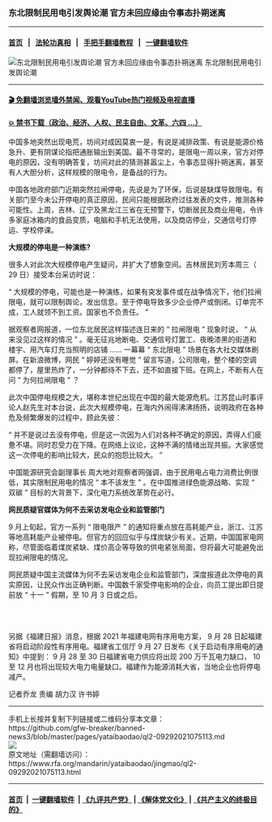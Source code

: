 ### 东北限制民用电引发舆论潮     官方未回应缘由令事态扑朔迷离
------------------------

#### [首页](https://github.com/gfw-breaker/banned-news3/blob/master/README.md) &nbsp;&nbsp;|&nbsp;&nbsp; [法轮功真相](https://github.com/begood0513/basic/blob/master/README.md)  &nbsp;&nbsp;|&nbsp;&nbsp; [手把手翻墙教程](https://github.com/gfw-breaker/guides/wiki)  &nbsp;&nbsp;|&nbsp;&nbsp; [一键翻墙软件](https://github.com/gfw-breaker/nogfw/blob/master/README.md)  



<div id="headerimg">
 <img alt="东北限制民用电引发舆论潮     官方未回应缘由令事态扑朔迷离" src="https://www.rfa.org/mandarin/yataibaodao/jingmao/ql2-09292021075113.html/@@images/e3b3bf3f-860a-4234-8fd0-c816794e5bfd.jpeg" title="东北限制民用电引发舆论潮     官方未回应缘由令事态扑朔迷离"/>
 <span class="lead_image_caption">
  东北限制民用电引发舆论潮
 </span>
 <!-- zoomattribute -->
</div>

<hr/>


#### [ 🎬  免翻墙浏览墙外禁闻、观看YouTube热门视频及电视直播](https://github.com/gfw-breaker/HelloWorld)

#### [ 💥  禁书下载（政治、经济、人权、民主自由、文革、六四 ...）](https://github.com/gfw-breaker/books/blob/master/README.md)

<div id="storytext">
 <p>
  <span style="font-weight: 400;">
   中国多地突然出现电荒，坊间对成因莫衷一是，有说是减排政策、有说是能源价格急升、更有阴谋论指把通胀输出到美国。最不寻常的，是限电一周以来，官方对停电的原因，没有明确答复，坊间对此的猜测甚嚣尘上，令事态显得扑朔迷离，甚至有人大胆分析，这样规模的限电令，是备战的行为。
  </span>
 </p>
 <p>
  <span style="font-weight: 400;">
  </span>
 </p>
 <p>
  <span style="font-weight: 400;">
   中国各地政府部门近期突然拉闸停电，先说是为了环保，后说是缺煤导致限电。有关部门至今未公开停电的真正原因，民间只能根据政府过往发表的文件，推测各种可能性。上周，吉林、辽宁及黑龙江三省在无预警下，切断居民及商业用电，令许多家庭冰箱内的食品变质，电脑和手机无法使用，以及商店停业，交通信号灯停运、学校停课。
  </span>
 </p>
 <p>
 </p>
 <p>
  <b>
   大规模的停电是一种演练?
  </b>
 </p>
 <p>
  <span style="font-weight: 400;">
  </span>
 </p>
 <p>
  <span style="font-weight: 400;">
   很多人对此次大规模停电产生疑问，并扩大了想象空间。吉林居民刘芳本周三（
  </span>
  <span style="font-weight: 400;">
   29
  </span>
  <span style="font-weight: 400;">
   日）接受本台采访时说：
  </span>
 </p>
 <p>
  <span style="font-weight: 400;">
  </span>
 </p>
 <p>
  <span style="font-weight: 400;">
   “
  </span>
  <span style="font-weight: 400;">
   大规模的停电，可能也是一种演练，如果有突发事件或在战争情况下，他们拉闸限电，就可以限制舆论，发出信息。至于停电导致多少企业停产或倒闭。订单完不成，工人就领不到工资。国家也不负责任。
  </span>
  <span style="font-weight: 400;">
   ”
  </span>
 </p>
 <p>
  <span style="font-weight: 400;">
  </span>
 </p>
 <p>
  <span style="font-weight: 400;">
   据观察者网报道，一位东北居民这样描述连日来的
  </span>
  <span style="font-weight: 400;">
   “
  </span>
  <span style="font-weight: 400;">
   拉闸限电
  </span>
  <span style="font-weight: 400;">
   ”
  </span>
  <span style="font-weight: 400;">
   现象时说，
  </span>
  <span style="font-weight: 400;">
   “
  </span>
  <span style="font-weight: 400;">
   从来没见过这样的情况
  </span>
  <span style="font-weight: 400;">
   ”
  </span>
  <span style="font-weight: 400;">
   。毫无征兆地断电、交通信号灯罢工、夜晚漆黑的街道和楼宇、用汽车灯充当照明的店铺
  </span>
  <span style="font-weight: 400;">
   ......
  </span>
  <span style="font-weight: 400;">
   一幕幕
  </span>
  <span style="font-weight: 400;">
   “
  </span>
  <span style="font-weight: 400;">
   东北限电
  </span>
  <span style="font-weight: 400;">
   ”
  </span>
  <span style="font-weight: 400;">
   场景在各大社交媒体刷屏。在新浪微博，网民
  </span>
  <span style="font-weight: 400;">
   “
  </span>
  <span style="font-weight: 400;">
   婷婷还没有睡觉
  </span>
  <span style="font-weight: 400;">
   ”
  </span>
  <span style="font-weight: 400;">
   留言写道，公司限电，整个楼的空调都停了，屋里热炸了，一分钟都待不下去，还不如直接下班。在网上，不断有人在问
  </span>
  <span style="font-weight: 400;">
   “
  </span>
  <span style="font-weight: 400;">
   为何拉闸限电
  </span>
  <span style="font-weight: 400;">
   ”
  </span>
  <span style="font-weight: 400;">
   ？
  </span>
 </p>
 <p>
  <span style="font-weight: 400;">
  </span>
 </p>
 <p>
  <span style="font-weight: 400;">
   此次中国停电规模之大，堪称本世纪出现在中国的最大能源危机。江苏昆山时事评论人赵先生对本台说，此次大规模停电，在海内外闹得沸沸扬扬，说明政府在各种危及频繁爆发的过程中，顾此失彼：
  </span>
 </p>
 <p>
  <span style="font-weight: 400;">
  </span>
 </p>
 <p>
  <span style="font-weight: 400;">
   “
  </span>
  <span style="font-weight: 400;">
   并不是说过去没有停电，但是这一次因为人们对各种不确定的原因，弄得人们疲惫不堪。同时忍受力在下降。在网络上议论，这种不满的情绪出现共振。大家感觉这一次停电的影响比较大，民众的抱怨比较大。
  </span>
  <span style="font-weight: 400;">
   ”
  </span>
 </p>
 <p>
  <span style="font-weight: 400;">
  </span>
 </p>
 <p>
  <span style="font-weight: 400;">
   中国能源研究会副理事长
  </span>
  <span style="font-weight: 400;">
   周大地对观察者网强调，由于民用电占电力消费比例很低，其实限制民用电的情况
  </span>
  <span style="font-weight: 400;">
   “
  </span>
  <span style="font-weight: 400;">
   本不该发生
  </span>
  <span style="font-weight: 400;">
   ”
  </span>
  <span style="font-weight: 400;">
   。在中国推进绿色能源战略、实现
  </span>
  <span style="font-weight: 400;">
   “
  </span>
  <span style="font-weight: 400;">
   双碳
  </span>
  <span style="font-weight: 400;">
   ”
  </span>
  <span style="font-weight: 400;">
   目标的大背景下，深化电力系统改革势在必行。
  </span>
 </p>
 <p>
  <span style="font-weight: 400;">
  </span>
 </p>
 <p>
  <b>
   网民质疑官媒体为何不去采访发电企业和监管部门
  </b>
 </p>
 <p>
  <span style="font-weight: 400;">
  </span>
 </p>
 <p>
  <span style="font-weight: 400;">
   9
  </span>
  <span style="font-weight: 400;">
   月上旬起，官方一系列
  </span>
  <span style="font-weight: 400;">
   “
  </span>
  <span style="font-weight: 400;">
   限电限产
  </span>
  <span style="font-weight: 400;">
   ”
  </span>
  <span style="font-weight: 400;">
   的通知将重点放在高耗能产业，浙江、江苏等地高耗能产业被停电。但官方的回应似乎与煤炭缺少有关。近期，中国国家电网称，尽管面临着煤炭紧缺、煤价高企等导致的供电紧张局面，但将最大可能避免出现拉闸限电的情况。
  </span>
 </p>
 <p>
  <span style="font-weight: 400;">
  </span>
 </p>
 <p>
  <span style="font-weight: 400;">
   网民质疑中国主流媒体为何不去采访发电企业和监管部门，深度报道此次停电的真实原因，让民众作出正确判断。中国数千家受停电影响的企业，向员工提出即日提前放
  </span>
  <span style="font-weight: 400;">
   “
  </span>
  <span style="font-weight: 400;">
   十一
  </span>
  <span style="font-weight: 400;">
   ”
  </span>
  <span style="font-weight: 400;">
   假期，至
  </span>
  <span style="font-weight: 400;">
   10
  </span>
  <span style="font-weight: 400;">
   月
  </span>
  <span style="font-weight: 400;">
   3
  </span>
  <span style="font-weight: 400;">
   日或之后。
  </span>
 </p>
 <p>
  <br/>
  <br/>
 </p>
 <p>
  <span style="font-weight: 400;">
   另据《福建日报》消息，根据
  </span>
  <span style="font-weight: 400;">
   2021
  </span>
  <span style="font-weight: 400;">
   年福建电网有序用电方案，
  </span>
  <span style="font-weight: 400;">
   9
  </span>
  <span style="font-weight: 400;">
   月
  </span>
  <span style="font-weight: 400;">
   28
  </span>
  <span style="font-weight: 400;">
   日起福建省将启动阶段性有序用电。福建省工信厅
  </span>
  <span style="font-weight: 400;">
   9
  </span>
  <span style="font-weight: 400;">
   月
  </span>
  <span style="font-weight: 400;">
   27
  </span>
  <span style="font-weight: 400;">
   日发布《关于启动有序用电的通知》中提到：
  </span>
  <span style="font-weight: 400;">
   9
  </span>
  <span style="font-weight: 400;">
   月
  </span>
  <span style="font-weight: 400;">
   28
  </span>
  <span style="font-weight: 400;">
   至
  </span>
  <span style="font-weight: 400;">
   30
  </span>
  <span style="font-weight: 400;">
   日福建省电力供应将出现
  </span>
  <span style="font-weight: 400;">
   200
  </span>
  <span style="font-weight: 400;">
   万千瓦电力缺口，
  </span>
  <span style="font-weight: 400;">
   10
  </span>
  <span style="font-weight: 400;">
   至
  </span>
  <span style="font-weight: 400;">
   12
  </span>
  <span style="font-weight: 400;">
   月也将出现较大电力电量缺口。福建作为能源消耗大省，当地企业也将停电减产。
  </span>
 </p>
 <p>
  <span style="font-weight: 400;">
  </span>
 </p>
 <p>
  <span style="font-weight: 400;">
   记者乔龙
  </span>
  <span style="font-weight: 400;">
   责编
  </span>
  <span style="font-weight: 400;">
   胡力汉 许书婷
  </span>
 </p>
 <p>
  <span style="font-weight: 400;">
  </span>
 </p>
 <p>
  <span style="font-weight: 400;">
  </span>
 </p>
 <p>
 </p>
</div>

<hr/>
手机上长按并复制下列链接或二维码分享本文章：<br/>
https://github.com/gfw-breaker/banned-news3/blob/master/pages/yataibaodao/ql2-09292021075113.md <br/>
<a href='https://github.com/gfw-breaker/banned-news3/blob/master/pages/yataibaodao/ql2-09292021075113.md'><img src='https://github.com/gfw-breaker/banned-news3/blob/master/pages/yataibaodao/ql2-09292021075113.md.png'/></a> <br/>
原文地址（需翻墙访问）：https://www.rfa.org/mandarin/yataibaodao/jingmao/ql2-09292021075113.html


------------------------
#### [首页](https://github.com/gfw-breaker/banned-news3/blob/master/README.md) &nbsp;|&nbsp; [一键翻墙软件](https://github.com/gfw-breaker/nogfw/blob/master/README.md) &nbsp;| [《九评共产党》](https://github.com/gfw-breaker/9ping.md/blob/master/README.md#九评之一评共产党是什么) | [《解体党文化》](https://github.com/gfw-breaker/jtdwh.md/blob/master/README.md) | [《共产主义的终极目的》](https://github.com/gfw-breaker/gczydzjmd.md/blob/master/README.md)


<img src='http://gfw-breaker.win/banned-news3/pages/yataibaodao/ql2-09292021075113.md' width='0px' height='0px'/>